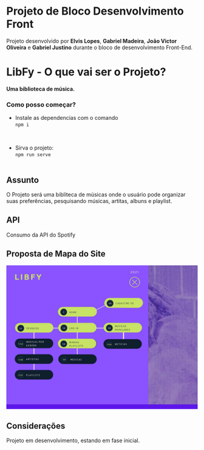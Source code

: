 # Projeto de Bloco Desenvolvimento Front

Projeto desenvolvido por **Elvis Lopes**, **Gabriel Madeira**, **João Victor Oliveira** e **Gabriel Justino** durante o bloco de desenvolvimento Front-End.

# LibFy - O que vai ser o Projeto?

**Uma biblioteca de música.**

### Como posso começar?

* Instale as dependencias com o comando
<br/> `npm i` <br/>
<br/>

- Sirva o projeto:
<br/> `npm run serve` <br/> <br/>

## Assunto

O Projeto será uma bibliteca de músicas onde o usuário pode organizar suas preferências, pesquisando músicas, artitas, albuns e playlist.

## API

Consumo da API do Spotify

## Proposta de Mapa do Site

![Mapa do Site](https://github.com/21E221E3GRPEDS01C2N2P1/Libfy/blob/main/Mapa_Site.jpg?raw=true)

## Considerações

Projeto em desenvolvimento, estando em fase inicial. 

